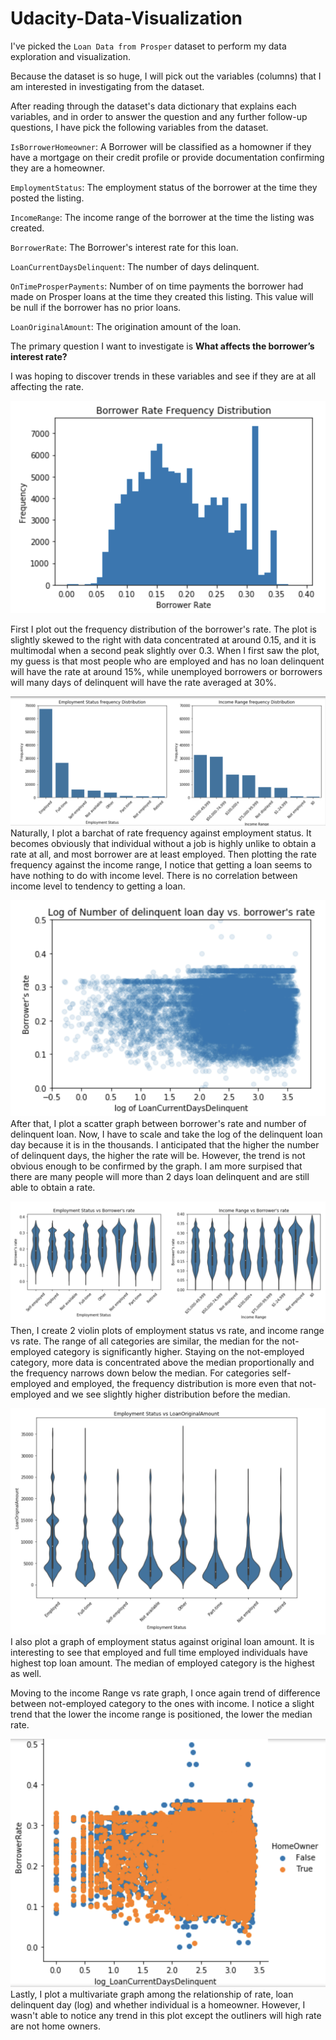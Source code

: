 # Udacity-Data-Visualization

I've picked the `Loan Data from Prosper` dataset to perform my data exploration and visualization. 

Because the dataset is so huge, I will pick out the variables (columns) that I am interested in investigating from the dataset.

After reading through the dataset's data dictionary that explains each variables, and in order to answer the question and any further follow-up questions, I have pick the following variables from the dataset.

`IsBorrowerHomeowner`: A Borrower will be classified as a homowner if they have a mortgage on their credit profile or provide documentation confirming they are a homeowner.

`EmploymentStatus`: The employment status of the borrower at the time they posted the listing.

`IncomeRange`: The income range of the borrower at the time the listing was created.

`BorrowerRate`: The Borrower's interest rate for this loan. 

`LoanCurrentDaysDelinquent`: The number of days delinquent. 

`OnTimeProsperPayments`: Number of on time payments the borrower had made on Prosper loans at the time they created this listing. This value will be null if the borrower has no prior loans.

`LoanOriginalAmount`: The origination amount of the loan.

The primary question I want to investigate is **What affects the borrower’s interest rate?**

I was hoping to discover trends in these variables and see if they are at all affecting the rate.

![chart](a.png)

First I plot out the frequency distribution of the borrower's rate. The plot is slightly skewed to the right with data concentrated at around 0.15, and it is multimodal when a second peak slightly over 0.3.
When I first saw the plot, my guess is that most people who are employed and has no loan delinquent will have the rate at around 15%, while unemployed borrowers or borrowers will many days of delinquent will have the rate averaged at 30%.

![chart](b.png)
Naturally, I plot a barchat of rate frequency against employment status. It becomes obviously that individual without a job is highly unlike to obtain a rate at all, and most borrower are at least employed. 
Then plotting the rate frequency against the income range, I notice that getting a loan seems to have nothing to do with income level. There is no correlation between income level to tendency to getting a loan. 

![chart](c.png)
After that, I plot a scatter graph between borrower's rate and number of delinquent loan. Now, I have to scale and take the log of the delinquent loan day because it is in the thousands. I anticipated that the higher the number of delinquent days, the higher the rate will be. However, the trend is not obvious enough to be confirmed by the graph. I am more surpised that there are many people will more than 2 days loan delinquent and are still able to obtain a rate.

![chart](d.png)
Then, I create 2 violin plots of employment status vs rate, and income range vs rate. The range of all categories are similar, the median for the not-employed category is significantly higher. 
Staying on the not-employed category, more data is concentrated above the median proportionally and the frequency narrows down below the median.
For categories self-employed and employed, the frequency distribution is more even that not-employed and we see slightly higher distribution before the median. 

![chart](f.png)
I also plot a graph of employment status against original loan amount. It is interesting to see that employed and full time employed individuals have highest top loan amount. The median of employed category is the highest as well.

Moving to the income Range vs rate graph, I once again trend of difference between not-employed category to the ones with income. I notice a slight trend that the lower the income range is positioned, the lower the median rate. 

![chart](e.png)
Lastly, I plot a multivariate graph among the relationship of rate, loan delinquent day (log) and whether individual is a homeowner. However, I wasn't able to notice any trend in this plot except the outliners will high rate are not home owners.